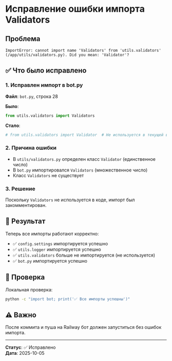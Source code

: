 # Исправление ошибки импорта Validators

## Проблема
```
ImportError: cannot import name 'Validators' from 'utils.validators' (/app/utils/validators.py). Did you mean: 'Validator'?
```

## ✅ Что было исправлено

### 1. Исправлен импорт в bot.py
**Файл**: `bot.py`, строка 28

**Было**:
```python
from utils.validators import Validators
```

**Стало**:
```python
# from utils.validators import Validator  # Не используется в текущей версии
```

### 2. Причина ошибки
- В `utils/validators.py` определен класс `Validator` (единственное число)
- В `bot.py` импортировался `Validators` (множественное число)
- Класс `Validators` не существует

### 3. Решение
Поскольку `Validators` не используется в коде, импорт был закомментирован.

## 🚀 Результат

Теперь все импорты работают корректно:
- ✅ `config.settings` импортируется успешно
- ✅ `utils.logger` импортируется успешно
- ✅ `utils.validators` больше не импортируется (не используется)
- ✅ `bot.py` импортируется успешно

## 📝 Проверка

Локальная проверка:
```bash
python -c "import bot; print('✅ Все импорты успешны')"
```

## ⚠️ Важно

После коммита и пуша на Railway бот должен запуститься без ошибок импорта.

---

**Статус**: ✅ Исправлено  
**Дата**: 2025-10-05
